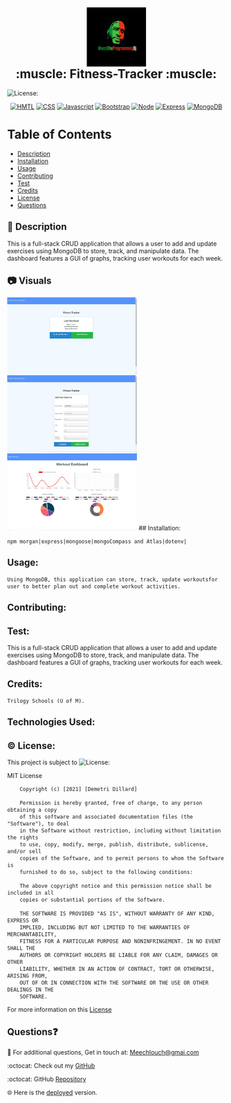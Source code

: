   <h1 align = "center">
  <img src="./public/assets/img/Meech-The-Programming-Dj.jpg" alt="Logo" title="Meech" align="center" height="137">
  <br>
  :muscle: Fitness-Tracker :muscle:
  </h1>
  
  ![License:](https://img.shields.io/badge/Demetri%20Dillard-MIT-brightgreen)

  <p align="center">
    <a href="https://developer.mozilla.org/en-US/docs/Web/HTML"><img src="https://img.shields.io/badge/-HTML-orange?style=for-the-badge"  alt="HMTL" /></a>
    <a href="https://developer.mozilla.org/en-US/docs/Web/CSS"><img src="https://img.shields.io/badge/-CSS-blue?style=for-the-badge" alt="CSS" /></a>
    <a href="https://www.javascript.com/"><img src="https://img.shields.io/badge/-Javascript-yellow?style=for-the-badge" alt="Javascript" /></a>
    <a href="https://getbootstrap.com/"><img src="https://img.shields.io/badge/-Bootstrap-blueviolet?style=for-the-badge" alt="Bootstrap" /></a>
    <a href="https://nodejs.org/en/"><img src="https://img.shields.io/badge/-Node-orange?style=for-the-badge" alt="Node" /></a>
    <a href="https://www.npmjs.com/package/express"><img src="https://img.shields.io/badge/-Express-blue?style=for-the-badge" alt="Express" /></a>
    <a href="https://www.mongodb.com/"><img src="https://img.shields.io/badge/-MongoDB-blue?style=for-the-badge" alt="MongoDB" /></a>
</p>
   
# Table of Contents

- [Description](#description)
- [Installation](#installation)
- [Usage](#usage)
- [Contributing](#contributing)
- [Test](#test)
- [Credits](#credits)
- [License](#license)
- [Questions](#questions)

## :memo: Description

This is a full-stack CRUD application that allows a user to add and update exercises using MongoDB to store, track, and
manipulate data. The dashboard features a GUI of graphs, tracking user workouts for each week.

## :camera: Visuals

  <img src="./public/assets/img/fitnessRoot.jpg" width="300">

  <img src="./public/assets/img/fitnessForm.jpg" width="300">

  <img src="./public/assets/img/fitnessChart.jpg" width="300">
## Installation:

    npm morgan|express|mongoose|mongoCompass and Atlas|dotenv|

## Usage:

    Using MongoDB, this application can store, track, update workoutsfor user to better plan out and complete workout activities.

## Contributing:

## Test:

This is a full-stack CRUD application that allows a user to add and update exercises using MongoDB to store, track, and
manipulate data. The dashboard features a GUI of graphs, tracking user workouts for each week.

## Credits:

    Trilogy Schools (U of M).

## Technologies Used:

## :copyright: License:

This project is subject to ![License:](https://img.shields.io/badge/License-MIT-red)

MIT License

        Copyright (c) [2021] [Demetri Dillard]

        Permission is hereby granted, free of charge, to any person obtaining a copy
        of this software and associated documentation files (the "Software"), to deal
        in the Software without restriction, including without limitation the rights
        to use, copy, modify, merge, publish, distribute, sublicense, and/or sell
        copies of the Software, and to permit persons to whom the Software is
        furnished to do so, subject to the following conditions:

        The above copyright notice and this permission notice shall be included in all
        copies or substantial portions of the Software.

        THE SOFTWARE IS PROVIDED "AS IS", WITHOUT WARRANTY OF ANY KIND, EXPRESS OR
        IMPLIED, INCLUDING BUT NOT LIMITED TO THE WARRANTIES OF MERCHANTABILITY,
        FITNESS FOR A PARTICULAR PURPOSE AND NONINFRINGEMENT. IN NO EVENT SHALL THE
        AUTHORS OR COPYRIGHT HOLDERS BE LIABLE FOR ANY CLAIM, DAMAGES OR OTHER
        LIABILITY, WHETHER IN AN ACTION OF CONTRACT, TORT OR OTHERWISE, ARISING FROM,
        OUT OF OR IN CONNECTION WITH THE SOFTWARE OR THE USE OR OTHER DEALINGS IN THE
        SOFTWARE.

For more information on this [License](https://choosealicense.com/licenses/mit/)

## Questions:question:

:email: For additional questions, Get in touch at: Meechlouch@gmai.com

:octocat: Check out my [GitHub](https://github.com/Meechlouch)

:octocat: GitHub [Repository](https://github.com/Meechlouch/Workout-Tracker)

:globe_with_meridians: Here is the [deployed](https://lit-scrubland-35061.herokuapp.com/) version.
